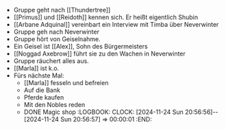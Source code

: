 - Gruppe geht nach [[Thundertree]]
- [[Primus]] und [[Reidoth]] kennen sich. Er heißt eigentlich Shubin
- [[Arbane Adquinal]] vereinbart ein Interview mit Timba über Neverwinter
- Gruppe geh nach Neverwinter
- Gruppe hört von Geiselnahme.
- Ein Geisel ist [[Alex]], Sohn des Bürgermeisters
- [[Noggad Axebrow]] führt sie zu den Wachen in Neverwinter
- Gruppe räuchert alles aus.
- [[Marla]] ist k.o.
- Fürs nächste Mal:
	- [[Marla]] fesseln und befreien
	- Auf die Bank
	- Pferde kaufen
	- Mit den Nobles reden
	- DONE Magic shop
	  :LOGBOOK:
	  CLOCK: [2024-11-24 Sun 20:56:56]--[2024-11-24 Sun 20:56:57] =>  00:00:01
	  :END:
